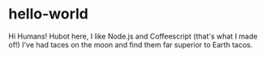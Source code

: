 # hello-world
Hi Humans!
Hubot here, I like Node.js and Coffeescript (that's what I made of!)
I've had taces on the moon and find them far superior to Earth tacos.
